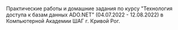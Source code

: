 Практические работы и домашние задания по курсу "Технология доступа к базам данных ADO.NET" (04.07.2022 - 12.08.2022) в Компьютерной Академии ШАГ г. Кривой Рог.
